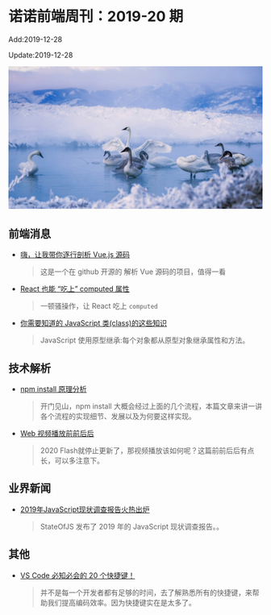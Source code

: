 <!--
 * @Description: weekly-18
 * @Author: zoeblow
 * @Email: wangfuyuan@nnuo.com
 * @Date: 2019-12-28 11:04:12
 * @LastEditors  : zoeblow
 * @LastEditTime : 2019-12-28 11:28:17
 * @FilePath: \nuofe-weekly\2019\weekly-20.md
 -->

# 诺诺前端周刊：2019-20 期

Add:2019-12-28

Update:2019-12-28

![201920](../images/2019/201920.jpg)

## 前端消息

- [嗨，让我带你逐行剖析 Vue.js 源码](https://mp.weixin.qq.com/s/JMKFghDOUkmUDdr7yVepSA)

  > 这是一个在 github 开源的 解析 Vue 源码的项目，值得一看

- [React 也能 “吃上” computed 属性](https://mp.weixin.qq.com/s/M_iBXbu3T7Iv1AKkVqqQKw)

  > 一顿骚操作，让 React 吃上 `computed`

- [你需要知道的 JavaScript 类(class)的这些知识](https://mp.weixin.qq.com/s/uSoghsWXsGCxjLiSdtNRKg)

  > JavaScript 使用原型继承:每个对象都从原型对象继承属性和方法。

## 技术解析

- [npm install 原理分析](https://mp.weixin.qq.com/s/5tmND0G_ZkYVR7Dmug0ugQ)

  > 开门见山，npm install 大概会经过上面的几个流程，本篇文章来讲一讲各个流程的实现细节、发展以及为何要这样实现。

- [Web 视频播放前前后后](https://mp.weixin.qq.com/s/jEIK1hvRyfCEfe8DneuJ6w)

  > 2020 Flash就停止更新了，那视频播放该如何呢？这篇前前后后有点长，可以多注意下。

## 业界新闻

- [2019年JavaScript现状调查报告火热出炉](https://mp.weixin.qq.com/s/QGbkKvjLORWwUGVp7kRx1Q)

  > StateOfJS 发布了 2019 年的 JavaScript 现状调查报告。。

## 其他

- [VS Code 必知必会的 20 个快捷键！](https://mp.weixin.qq.com/s/RlxU4wuommOW-nsGv6lupA)

  > 并不是每一个开发者都有足够的时间，去了解熟悉所有的快捷键，来帮助我们提高编码效率。因为快捷键实在是太多了。
